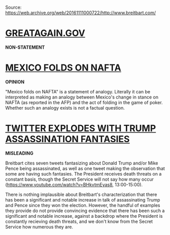 Source: https://web.archive.org/web/20161111000722/http://www.breitbart.com/

# [GREATAGAIN.GOV](https://web.archive.org/web/20161111000947/http://www.breitbart.com/2016-presidential-race/2016/11/10/donald-trump-rolls-transition-team-website-twitter/)

**NON-STATEMENT**

# [MEXICO FOLDS ON NAFTA](https://web.archive.org/web/20161111001006/http://www.breitbart.com/border/2016/11/10/mexico-backtracks-willing-talk-nafta-trump/)

**OPINION**

"Mexico folds on NAFTA" is a statement of analogy. Literally it can be interpreted as making an analogy between Mexico's change in stance on NAFTA (as reported in the AFP) and the act of folding in the game of poker. Whether such an analogy exists is not a factual question.

# [TWITTER EXPLODES WITH TRUMP ASSASSINATION FANTASIES](https://web.archive.org/web/20161111001026/http://www.breitbart.com/2016-presidential-race/2016/11/10/twitter-explodes-donald-trump-assassination-fantasies/)

**MISLEADING**

Breitbart cites seven tweets fantasizing about Donald Trump and/or Mike Pence being assassinated, as well as one tweet making the observation that some are having such fantasies. The President receives death threats on a constant basis, though the Secret Service will not say how many occur (https://www.youtube.com/watch?v=BHkvtmEyas8, 13:00-15:00).

There is nothing implausible about Breitbart's characterization that there has been a significant and notable increase in talk of assassinating Trump and Pence since they won the election. However, the handful of examples they provide do not provide convincing evidence that there has been such a significant and notable increase, against a backdrop where the President is constantly recieving death threats, and we don't know from the Secret Service how numerous they are.
